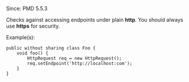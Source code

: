 Since: PMD 5.5.3

Checks against accessing endpoints under plain **http**. You should always use
**https** for security.

Example(s):
```
public without sharing class Foo {
    void foo() {
        HttpRequest req = new HttpRequest();
        req.setEndpoint('http://localhost:com');
    }
}
```
